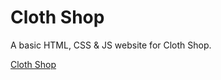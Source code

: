 # Cloth Shop

A basic HTML, CSS & JS website for Cloth Shop.

[Cloth Shop](https://harshhvr.github.io/cloth-shop/)
